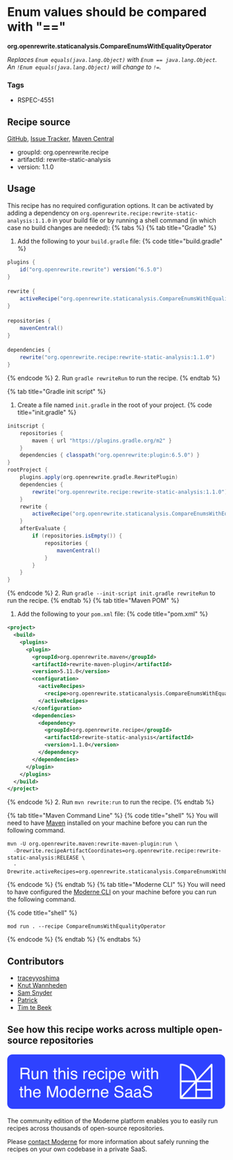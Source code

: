 # Enum values should be compared with "=="

**org.openrewrite.staticanalysis.CompareEnumsWithEqualityOperator**

_Replaces `Enum equals(java.lang.Object)` with `Enum == java.lang.Object`. An `!Enum equals(java.lang.Object)` will change to `!=`._

### Tags

* RSPEC-4551

## Recipe source

[GitHub](https://github.com/openrewrite/rewrite-static-analysis/blob/main/src/main/java/org/openrewrite/staticanalysis/CompareEnumsWithEqualityOperator.java), [Issue Tracker](https://github.com/openrewrite/rewrite-static-analysis/issues), [Maven Central](https://central.sonatype.com/artifact/org.openrewrite.recipe/rewrite-static-analysis/1.1.0/jar)

* groupId: org.openrewrite.recipe
* artifactId: rewrite-static-analysis
* version: 1.1.0


## Usage

This recipe has no required configuration options. It can be activated by adding a dependency on `org.openrewrite.recipe:rewrite-static-analysis:1.1.0` in your build file or by running a shell command (in which case no build changes are needed): 
{% tabs %}
{% tab title="Gradle" %}
1. Add the following to your `build.gradle` file:
{% code title="build.gradle" %}
```groovy
plugins {
    id("org.openrewrite.rewrite") version("6.5.0")
}

rewrite {
    activeRecipe("org.openrewrite.staticanalysis.CompareEnumsWithEqualityOperator")
}

repositories {
    mavenCentral()
}

dependencies {
    rewrite("org.openrewrite.recipe:rewrite-static-analysis:1.1.0")
}
```
{% endcode %}
2. Run `gradle rewriteRun` to run the recipe.
{% endtab %}

{% tab title="Gradle init script" %}
1. Create a file named `init.gradle` in the root of your project.
{% code title="init.gradle" %}
```groovy
initscript {
    repositories {
        maven { url "https://plugins.gradle.org/m2" }
    }
    dependencies { classpath("org.openrewrite:plugin:6.5.0") }
}
rootProject {
    plugins.apply(org.openrewrite.gradle.RewritePlugin)
    dependencies {
        rewrite("org.openrewrite.recipe:rewrite-static-analysis:1.1.0")
    }
    rewrite {
        activeRecipe("org.openrewrite.staticanalysis.CompareEnumsWithEqualityOperator")
    }
    afterEvaluate {
        if (repositories.isEmpty()) {
            repositories {
                mavenCentral()
            }
        }
    }
}
```
{% endcode %}
2. Run `gradle --init-script init.gradle rewriteRun` to run the recipe.
{% endtab %}
{% tab title="Maven POM" %}
1. Add the following to your `pom.xml` file:
{% code title="pom.xml" %}
```xml
<project>
  <build>
    <plugins>
      <plugin>
        <groupId>org.openrewrite.maven</groupId>
        <artifactId>rewrite-maven-plugin</artifactId>
        <version>5.11.0</version>
        <configuration>
          <activeRecipes>
            <recipe>org.openrewrite.staticanalysis.CompareEnumsWithEqualityOperator</recipe>
          </activeRecipes>
        </configuration>
        <dependencies>
          <dependency>
            <groupId>org.openrewrite.recipe</groupId>
            <artifactId>rewrite-static-analysis</artifactId>
            <version>1.1.0</version>
          </dependency>
        </dependencies>
      </plugin>
    </plugins>
  </build>
</project>
```
{% endcode %}
2. Run `mvn rewrite:run` to run the recipe.
{% endtab %}

{% tab title="Maven Command Line" %}
{% code title="shell" %}
You will need to have [Maven](https://maven.apache.org/download.cgi) installed on your machine before you can run the following command.

```shell
mvn -U org.openrewrite.maven:rewrite-maven-plugin:run \
  -Drewrite.recipeArtifactCoordinates=org.openrewrite.recipe:rewrite-static-analysis:RELEASE \
  -Drewrite.activeRecipes=org.openrewrite.staticanalysis.CompareEnumsWithEqualityOperator
```
{% endcode %}
{% endtab %}
{% tab title="Moderne CLI" %}
You will need to have configured the [Moderne CLI](https://docs.moderne.io/moderne-cli/cli-intro) on your machine before you can run the following command.

{% code title="shell" %}
```shell
mod run . --recipe CompareEnumsWithEqualityOperator
```
{% endcode %}
{% endtab %}
{% endtabs %}

## Contributors
* [traceyyoshima](mailto:tracey.yoshima@gmail.com)
* [Knut Wannheden](mailto:knut@moderne.io)
* [Sam Snyder](mailto:sam@moderne.io)
* [Patrick](mailto:patway99@gmail.com)
* [Tim te Beek](mailto:tim@moderne.io)


## See how this recipe works across multiple open-source repositories

[![Moderne Link Image](/.gitbook/assets/ModerneRecipeButton.png)](https://app.moderne.io/recipes/org.openrewrite.staticanalysis.CompareEnumsWithEqualityOperator)

The community edition of the Moderne platform enables you to easily run recipes across thousands of open-source repositories.

Please [contact Moderne](https://moderne.io/product) for more information about safely running the recipes on your own codebase in a private SaaS.
